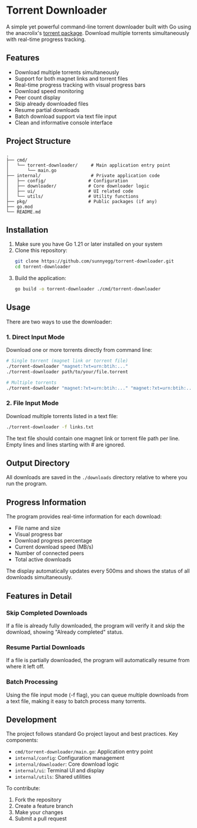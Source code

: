 # Torrent Downloader

A simple yet powerful command-line torrent downloader built with Go using the anacrolix's [torrent package](https://github.com/anacrolix/torrent). Download multiple torrents simultaneously with real-time progress tracking.

## Features

- Download multiple torrents simultaneously
- Support for both magnet links and torrent files
- Real-time progress tracking with visual progress bars
- Download speed monitoring
- Peer count display
- Skip already downloaded files
- Resume partial downloads
- Batch download support via text file input
- Clean and informative console interface

## Project Structure

```
.
├── cmd/
│   └── torrent-downloader/     # Main application entry point
│       └── main.go
├── internal/                   # Private application code
│   ├── config/                # Configuration
│   ├── downloader/            # Core downloader logic
│   ├── ui/                    # UI related code
│   └── utils/                 # Utility functions
├── pkg/                       # Public packages (if any)
├── go.mod
└── README.md
```

## Installation

1. Make sure you have Go 1.21 or later installed on your system
2. Clone this repository:
   ```bash
   git clone https://github.com/sunnyegg/torrent-downloader.git
   cd torrent-downloader
   ```
3. Build the application:
   ```bash
   go build -o torrent-downloader ./cmd/torrent-downloader
   ```

## Usage

There are two ways to use the downloader:

### 1. Direct Input Mode

Download one or more torrents directly from command line:

```bash
# Single torrent (magnet link or torrent file)
./torrent-downloader "magnet:?xt=urn:btih:..."
./torrent-downloader path/to/your/file.torrent

# Multiple torrents
./torrent-downloader "magnet:?xt=urn:btih:..." "magnet:?xt=urn:btih:..." path/to/file.torrent
```

### 2. File Input Mode

Download multiple torrents listed in a text file:

```bash
./torrent-downloader -f links.txt
```

The text file should contain one magnet link or torrent file path per line. Empty lines and lines starting with # are ignored.

## Output Directory

All downloads are saved in the `./downloads` directory relative to where you run the program.

## Progress Information

The program provides real-time information for each download:

- File name and size
- Visual progress bar
- Download progress percentage
- Current download speed (MB/s)
- Number of connected peers
- Total active downloads

The display automatically updates every 500ms and shows the status of all downloads simultaneously.

## Features in Detail

### Skip Completed Downloads

If a file is already fully downloaded, the program will verify it and skip the download, showing "Already completed" status.

### Resume Partial Downloads

If a file is partially downloaded, the program will automatically resume from where it left off.

### Batch Processing

Using the file input mode (-f flag), you can queue multiple downloads from a text file, making it easy to batch process many torrents.

## Development

The project follows standard Go project layout and best practices. Key components:

- `cmd/torrent-downloader/main.go`: Application entry point
- `internal/config`: Configuration management
- `internal/downloader`: Core download logic
- `internal/ui`: Terminal UI and display
- `internal/utils`: Shared utilities

To contribute:

1. Fork the repository
2. Create a feature branch
3. Make your changes
4. Submit a pull request

